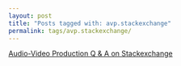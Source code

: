 ```yaml
---
layout: post
title: "Posts tagged with: avp.stackexchange"
permalink: tags/avp.stackexchange/
---
```

[Audio-Video Production Q & A on Stackexchange](/2011/09/audio-video-production-q-on)
